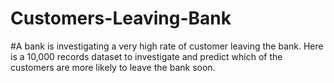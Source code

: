 # Customers-Leaving-Bank
#A bank is investigating a very high rate of customer leaving the bank. Here is a 10,000 records dataset to investigate and predict which of the customers are more likely to leave the bank soon.
